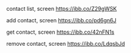 contact list, screen
https://ibb.co/Z29gWSK

add contact, screen
https://ibb.co/pd6gn6J

get contact, screen
https://ibb.co/42nFN1s

remove contact, screen
https://ibb.co/LdqsbJd
